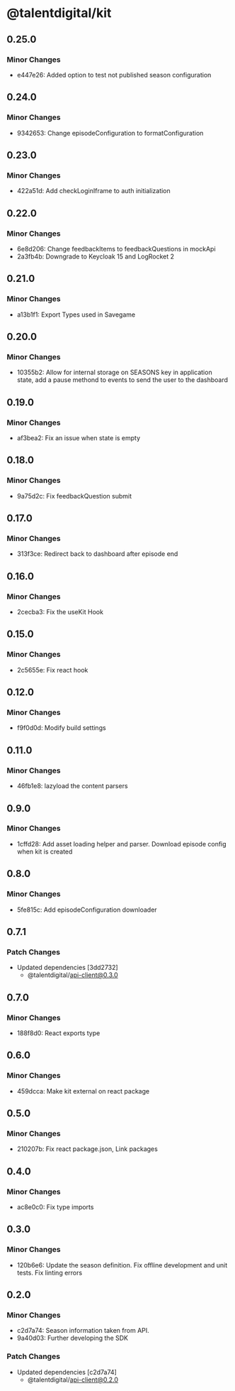 # @talentdigital/kit

## 0.25.0

### Minor Changes

- e447e26: Added option to test not published season configuration

## 0.24.0

### Minor Changes

- 9342653: Change episodeConfiguration to formatConfiguration

## 0.23.0

### Minor Changes

- 422a51d: Add checkLoginIframe to auth initialization

## 0.22.0

### Minor Changes

- 6e8d206: Change feedbackItems to feedbackQuestions in mockApi
- 2a3fb4b: Downgrade to Keycloak 15 and LogRocket 2

## 0.21.0

### Minor Changes

- a13b1f1: Export Types used in Savegame

## 0.20.0

### Minor Changes

- 10355b2: Allow for internal storage on SEASONS key in application state, add a pause methond to events to send the user to the dashboard

## 0.19.0

### Minor Changes

- af3bea2: Fix an issue when state is empty

## 0.18.0

### Minor Changes

- 9a75d2c: Fix feedbackQuestion submit

## 0.17.0

### Minor Changes

- 313f3ce: Redirect back to dashboard after episode end

## 0.16.0

### Minor Changes

- 2cecba3: Fix the useKit Hook

## 0.15.0

### Minor Changes

- 2c5655e: Fix react hook

## 0.12.0

### Minor Changes

- f9f0d0d: Modify build settings

## 0.11.0

### Minor Changes

- 46fb1e8: lazyload the content parsers

## 0.9.0

### Minor Changes

- 1cffd28: Add asset loading helper and parser. Download episode config when kit is created

## 0.8.0

### Minor Changes

- 5fe815c: Add episodeConfiguration downloader

## 0.7.1

### Patch Changes

- Updated dependencies [3dd2732]
  - @talentdigital/api-client@0.3.0

## 0.7.0

### Minor Changes

- 188f8d0: React exports type

## 0.6.0

### Minor Changes

- 459dcca: Make kit external on react package

## 0.5.0

### Minor Changes

- 210207b: Fix react package.json, Link packages

## 0.4.0

### Minor Changes

- ac8e0c0: Fix type imports

## 0.3.0

### Minor Changes

- 120b6e6: Update the season definition.
  Fix offline development and unit tests.
  Fix linting errors

## 0.2.0

### Minor Changes

- c2d7a74: Season information taken from API.
- 9a40d03: Further developing the SDK

### Patch Changes

- Updated dependencies [c2d7a74]
  - @talentdigital/api-client@0.2.0
